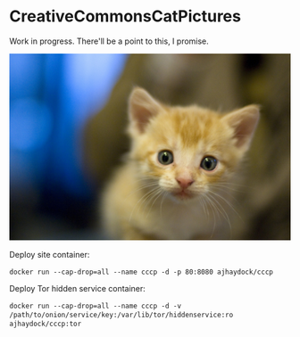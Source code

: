 # CreativeCommonsCatPictures
Work in progress. There'll be a point to this, I promise.

![kitten](https://github.com/ajhaydock/CreativeCommonsCatPictures/raw/master/kitten.jpg)

Deploy site container:
```
docker run --cap-drop=all --name cccp -d -p 80:8080 ajhaydock/cccp
```

Deploy Tor hidden service container:
```
docker run --cap-drop=all --name cccp -d -v /path/to/onion/service/key:/var/lib/tor/hiddenservice:ro ajhaydock/cccp:tor
```
